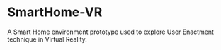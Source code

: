 # SmartHome-VR

A Smart Home environment prototype used to explore User Enactment technique in Virtual Reality.

